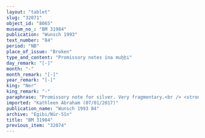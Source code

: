 ```yaml
---
layout: "tablet"
slug: "32071"
object_id: "8065"
museum_no_: "BM 31984"
publication: "Wunsch 1993"
text_number: "84"
period: "NB"
place_of_issue: "Broken"
type_and_content: "Promissory notes ina muẖẖi"
day_remark: "[-]"
month: "-"
month_remark: "[-]"
year_remark: "[-]"
king: "Ner"
king_remark: "-"
paraphrase: "Promissory note for silver. Very fragmentary.<br /> <strong>B</strong> (name broken off) owes 1 mina and 56 shekels of silver to <strong>A</strong>. The rest of the document is broken off, including the names of the scribe.<br /> <br /> <strong>A</strong> = Iddin-Marduk/Iqī&scaron;āya//Nūr-S&icirc;n"
imported: "Kathleen Abraham (07/01/2017)"
publication_name: "Wunsch 1993 84"
archive: "Egibi/Nūr-Sîn"
title: "BM 31984"
previous_item: "32074"
---
```

